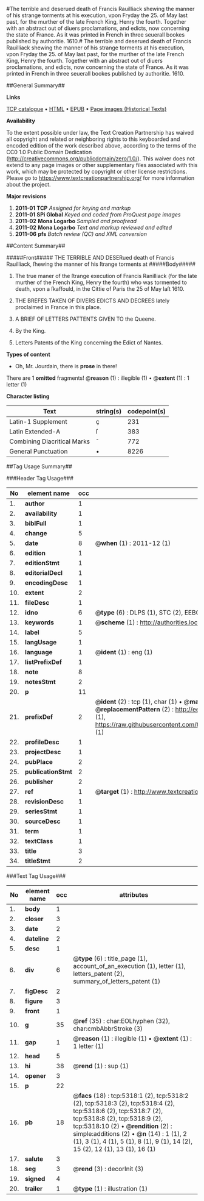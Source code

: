 #The terrible and deserued death of Francis Rauilliack shewing the manner of his strange torments at his execution, vpon Fryday the 25. of May last past, for the murther of the late French King, Henry the fourth. Together with an abstract out of diuers proclamations, and edicts, now concerning the state of France. As it was printed in French in three seuerall bookes published by authoritie. 1610.#
The terrible and deserued death of Francis Rauilliack shewing the manner of his strange torments at his execution, vpon Fryday the 25. of May last past, for the murther of the late French King, Henry the fourth. Together with an abstract out of diuers proclamations, and edicts, now concerning the state of France. As it was printed in French in three seuerall bookes published by authoritie. 1610.

##General Summary##

**Links**

[TCP catalogue](http://www.ota.ox.ac.uk/tcp/)  • 
[HTML](http://tei.it.ox.ac.uk/tcp/Texts-HTML/free/A10/A10476.html)  • 
[EPUB](http://tei.it.ox.ac.uk/tcp/Texts-EPUB/free/A10/A10476.epub) • 
[Page images (Historical Texts)](https://historicaltexts.jisc.ac.uk/eebo-99840787e)

**Availability**

To the extent possible under law, the Text Creation Partnership has waived all copyright and related or neighboring rights to this keyboarded and encoded edition of the work described above, according to the terms of the CC0 1.0 Public Domain Dedication (http://creativecommons.org/publicdomain/zero/1.0/). This waiver does not extend to any page images or other supplementary files associated with this work, which may be protected by copyright or other license restrictions. Please go to https://www.textcreationpartnership.org/ for more information about the project.

**Major revisions**

1. __2011-01__ __TCP__ *Assigned for keying and markup*
1. __2011-01__ __SPi Global__ *Keyed and coded from ProQuest page images*
1. __2011-02__ __Mona Logarbo__ *Sampled and proofread*
1. __2011-02__ __Mona Logarbo__ *Text and markup reviewed and edited*
1. __2011-06__ __pfs__ *Batch review (QC) and XML conversion*

##Content Summary##

#####Front#####
THE TERRIBLE AND DESERued death of Francis Rauilliack, ſhewing the manner of his ſtrange torments at
#####Body#####

1. The true maner of the ſtrange execution of Francis Ranilliack (for the late murther of the French King, Henry the fourth) who was tormented to death, vpon a ſkaffould, in the Cittie of Paris the 25 of May laſt 1610.

1. THE BREFES TAKEN OF DIVERS EDICTS AND DECREES lately proclaimed in France in this place.

1. A BRIEF OF LETTERS PATTENTS GIVEN TO the Queene.

1. By the King.

1. Letters Patents of the King concerning the Edict of Nantes.

**Types of content**

  * Oh, Mr. Jourdain, there is **prose** in there!

There are 1 **omitted** fragments! 
 @__reason__ (1) : illegible (1)  •  @__extent__ (1) : 1 letter (1)

**Character listing**


|Text|string(s)|codepoint(s)|
|---|---|---|
|Latin-1 Supplement|ç|231|
|Latin Extended-A|ſ|383|
|Combining             Diacritical Marks|̄|772|
|General Punctuation|•|8226|

##Tag Usage Summary##

###Header Tag Usage###

|No|element name|occ|attributes|
|---|---|---|---|
|1.|__author__|1||
|2.|__availability__|1||
|3.|__biblFull__|1||
|4.|__change__|5||
|5.|__date__|8| @__when__ (1) : 2011-12 (1)|
|6.|__edition__|1||
|7.|__editionStmt__|1||
|8.|__editorialDecl__|1||
|9.|__encodingDesc__|1||
|10.|__extent__|2||
|11.|__fileDesc__|1||
|12.|__idno__|6| @__type__ (6) : DLPS (1), STC (2), EEBO-CITATION (1), PROQUEST (1), VID (1)|
|13.|__keywords__|1| @__scheme__ (1) : http://authorities.loc.gov/ (1)|
|14.|__label__|5||
|15.|__langUsage__|1||
|16.|__language__|1| @__ident__ (1) : eng (1)|
|17.|__listPrefixDef__|1||
|18.|__note__|8||
|19.|__notesStmt__|2||
|20.|__p__|11||
|21.|__prefixDef__|2| @__ident__ (2) : tcp (1), char (1)  •  @__matchPattern__ (2) : ([0-9\-]+):([0-9IVX]+) (1), (.+) (1)  •  @__replacementPattern__ (2) : http://eebo.chadwyck.com/downloadtiff?vid=$1&page=$2 (1), https://raw.githubusercontent.com/textcreationpartnership/Texts/master/tcpchars.xml#$1 (1)|
|22.|__profileDesc__|1||
|23.|__projectDesc__|1||
|24.|__pubPlace__|2||
|25.|__publicationStmt__|2||
|26.|__publisher__|2||
|27.|__ref__|1| @__target__ (1) : http://www.textcreationpartnership.org/docs/. (1)|
|28.|__revisionDesc__|1||
|29.|__seriesStmt__|1||
|30.|__sourceDesc__|1||
|31.|__term__|1||
|32.|__textClass__|1||
|33.|__title__|3||
|34.|__titleStmt__|2||


###Text Tag Usage###

|No|element name|occ|attributes|
|---|---|---|---|
|1.|__body__|1||
|2.|__closer__|3||
|3.|__date__|2||
|4.|__dateline__|2||
|5.|__desc__|1||
|6.|__div__|6| @__type__ (6) : title_page (1), account_of_an_execution (1), letter (1), letters_patent (2), summary_of_letters_patent (1)|
|7.|__figDesc__|2||
|8.|__figure__|3||
|9.|__front__|1||
|10.|__g__|35| @__ref__ (35) : char:EOLhyphen (32), char:cmbAbbrStroke (3)|
|11.|__gap__|1| @__reason__ (1) : illegible (1)  •  @__extent__ (1) : 1 letter (1)|
|12.|__head__|5||
|13.|__hi__|38| @__rend__ (1) : sup (1)|
|14.|__opener__|3||
|15.|__p__|22||
|16.|__pb__|18| @__facs__ (18) : tcp:5318:1 (2), tcp:5318:2 (2), tcp:5318:3 (2), tcp:5318:4 (2), tcp:5318:6 (2), tcp:5318:7 (2), tcp:5318:8 (2), tcp:5318:9 (2), tcp:5318:10 (2)  •  @__rendition__ (2) : simple:additions (2)  •  @__n__ (14) : 1 (1), 2 (1), 3 (1), 4 (1), 5 (1), 8 (1), 9 (1), 14 (2), 15 (2), 12 (1), 13 (1), 16 (1)|
|17.|__salute__|3||
|18.|__seg__|3| @__rend__ (3) : decorInit (3)|
|19.|__signed__|4||
|20.|__trailer__|1| @__type__ (1) : illustration (1)|
